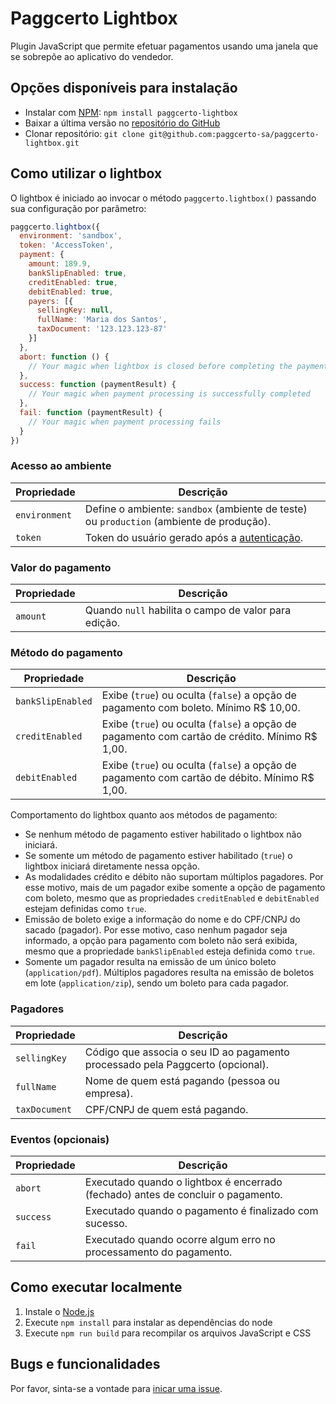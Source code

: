 # Paggcerto Lightbox
Plugin JavaScript que permite efetuar pagamentos usando uma janela que se sobrepõe ao aplicativo do vendedor.

## Opções disponíveis para instalação

- Instalar com [NPM](https://www.npmjs.com/): `npm install paggcerto-lightbox`
- Baixar a última versão no [repositório do GitHub](https://github.com/paggcerto-sa/paggcerto-lightbox/releases/)
- Clonar repositório: `git clone git@github.com:paggcerto-sa/paggcerto-lightbox.git`

## Como utilizar o lightbox

O lightbox é iniciado ao invocar o método `paggcerto.lightbox()` passando sua configuração por parâmetro:

```js
paggcerto.lightbox({
  environment: 'sandbox',
  token: 'AccessToken',
  payment: {
    amount: 189.9,
    bankSlipEnabled: true,
    creditEnabled: true,
    debitEnabled: true,
    payers: [{
      sellingKey: null,
      fullName: 'Maria dos Santos',
      taxDocument: '123.123.123-87'
    }]
  },
  abort: function () {
    // Your magic when lightbox is closed before completing the payment
  },
  success: function (paymentResult) {
    // Your magic when payment processing is successfully completed
  },
  fail: function (paymentResult) {
    // Your magic when payment processing fails
  }
})
```

### Acesso ao ambiente

| Propriedade   | Descrição                                                                                 |
| ------------- | ----------------------------------------------------------------------------------------- |
| `environment` | Define o ambiente: `sandbox` (ambiente de teste) ou `production` (ambiente de produção).  |
| `token`       | Token do usuário gerado após a [autenticação](https://desenvolvedor.paggcerto.com.br/v2/account/#operation/autenticar-com-credenciais). |

### Valor do pagamento

| Propriedade | Descrição                                            |
| ----------- | ---------------------------------------------------- |
| `amount`    | Quando `null` habilita o campo de valor para edição. |

### Método do pagamento

| Propriedade       | Descrição                                                                                                            |
| ----------------- | ---------------------------------------------------------------------------------------------- |
| `bankSlipEnabled` | Exibe (`true`) ou oculta (`false`) a opção de pagamento com boleto.  Mínimo R$ 10,00.          |
| `creditEnabled`   | Exibe (`true`) ou oculta (`false`) a opção de pagamento com cartão de crédito. Mínimo R$ 1,00. |
| `debitEnabled`    | Exibe (`true`) ou oculta (`false`) a opção de pagamento com cartão de débito. Mínimo R$ 1,00.  |

Comportamento do lightbox quanto aos métodos de pagamento:
- Se nenhum método de pagamento estiver habilitado o lightbox não iniciará.
- Se somente um método de pagamento estiver habilitado (`true`) o lightbox iniciará diretamente nessa opção.
- As modalidades crédito e débito não suportam múltiplos pagadores.
  Por esse motivo, mais de um pagador exibe somente a opção de pagamento com boleto,
  mesmo que as propriedades `creditEnabled` e `debitEnabled` estejam definidas como `true`.
- Emissão de boleto exige a informação do nome e do CPF/CNPJ do sacado (pagador).
  Por esse motivo, caso nenhum pagador seja informado, a opção para pagamento com boleto não será exibida,
  mesmo que a propriedade `bankSlipEnabled` esteja definida como `true`.
- Somente um pagador resulta na emissão de um único boleto (`application/pdf`).
  Múltiplos pagadores resulta na emissão de boletos em lote (`application/zip`), sendo um boleto para cada pagador.

### Pagadores

| Propriedade   | Descrição                                                                      |
| ------------- | ------------------------------------------------------------------------------ |
| `sellingKey`  | Código que associa o seu ID ao pagamento processado pela Paggcerto (opcional). |
| `fullName`    | Nome de quem está pagando (pessoa ou empresa).                                 |
| `taxDocument` | CPF/CNPJ de quem está pagando.                                                 |

### Eventos (opcionais)

| Propriedade | Descrição                                                                        |
| ----------- | -------------------------------------------------------------------------------- |
| `abort`     | Executado quando o lightbox é encerrado (fechado) antes de concluir o pagamento. |
| `success`   | Executado quando o pagamento é finalizado com sucesso.                           |
| `fail`      | Executado quando ocorre algum erro no processamento do pagamento.                |

## Como executar localmente

1. Instale o [Node.js](https://nodejs.org/)
2. Execute `npm install` para instalar as dependências do node
3. Execute `npm run build` para recompilar os arquivos JavaScript e CSS

## Bugs e funcionalidades

Por favor, sinta-se a vontade para [inicar uma issue](https://github.com/paggcerto-sa/paggcerto-lightbox/issues).
